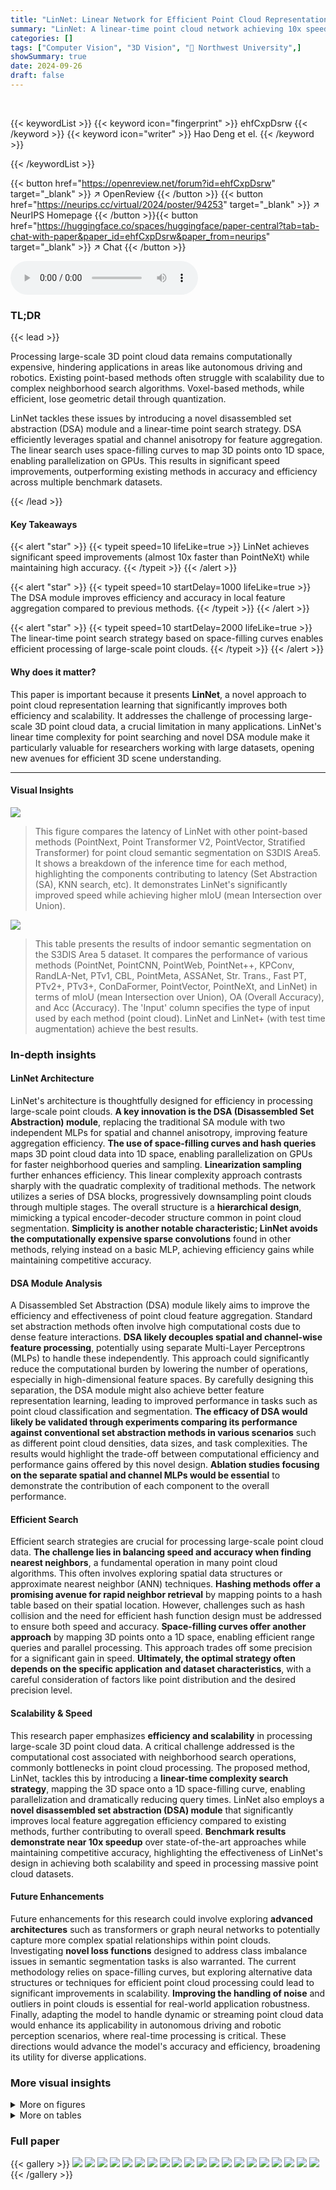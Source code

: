 ```yaml
---
title: "LinNet: Linear Network for Efficient Point Cloud Representation Learning"
summary: "LinNet: A linear-time point cloud network achieving 10x speedup over PointNeXt, with state-of-the-art accuracy on various benchmarks."
categories: []
tags: ["Computer Vision", "3D Vision", "🏢 Northwest University",]
showSummary: true
date: 2024-09-26
draft: false
---
```


<br>

{{< keywordList >}}
{{< keyword icon="fingerprint" >}} ehfCxpDsrw {{< /keyword >}}
{{< keyword icon="writer" >}} Hao Deng et el. {{< /keyword >}}
 
{{< /keywordList >}}

{{< button href="https://openreview.net/forum?id=ehfCxpDsrw" target="_blank" >}}
↗ OpenReview
{{< /button >}}
{{< button href="https://neurips.cc/virtual/2024/poster/94253" target="_blank" >}}
↗ NeurIPS Homepage
{{< /button >}}{{< button href="https://huggingface.co/spaces/huggingface/paper-central?tab=tab-chat-with-paper&paper_id=ehfCxpDsrw&paper_from=neurips" target="_blank" >}}
↗ Chat
{{< /button >}}



<audio controls>
    <source src="https://ai-paper-reviewer.com/ehfCxpDsrw/podcast.wav" type="audio/wav">
    Your browser does not support the audio element.
</audio>


### TL;DR


{{< lead >}}

Processing large-scale 3D point cloud data remains computationally expensive, hindering applications in areas like autonomous driving and robotics.  Existing point-based methods often struggle with scalability due to complex neighborhood search algorithms.  Voxel-based methods, while efficient, lose geometric detail through quantization. 

LinNet tackles these issues by introducing a novel disassembled set abstraction (DSA) module and a linear-time point search strategy. DSA efficiently leverages spatial and channel anisotropy for feature aggregation. The linear search uses space-filling curves to map 3D points onto 1D space, enabling parallelization on GPUs.  This results in significant speed improvements, outperforming existing methods in accuracy and efficiency across multiple benchmark datasets.

{{< /lead >}}


#### Key Takeaways

{{< alert "star" >}}
{{< typeit speed=10 lifeLike=true >}} LinNet achieves significant speed improvements (almost 10x faster than PointNeXt) while maintaining high accuracy. {{< /typeit >}}
{{< /alert >}}

{{< alert "star" >}}
{{< typeit speed=10 startDelay=1000 lifeLike=true >}} The DSA module improves efficiency and accuracy in local feature aggregation compared to previous methods. {{< /typeit >}}
{{< /alert >}}

{{< alert "star" >}}
{{< typeit speed=10 startDelay=2000 lifeLike=true >}} The linear-time point search strategy based on space-filling curves enables efficient processing of large-scale point clouds. {{< /typeit >}}
{{< /alert >}}

#### Why does it matter?
This paper is important because it presents **LinNet**, a novel approach to point cloud representation learning that significantly improves both efficiency and scalability.  It addresses the challenge of processing large-scale 3D point cloud data, a crucial limitation in many applications.  LinNet's linear time complexity for point searching and novel DSA module make it particularly valuable for researchers working with large datasets, opening new avenues for efficient 3D scene understanding.

------
#### Visual Insights



![](https://ai-paper-reviewer.com/ehfCxpDsrw/figures_1_1.jpg)

> This figure compares the latency of LinNet with other point-based methods (PointNext, Point Transformer V2, PointVector, Stratified Transformer) for point cloud semantic segmentation on S3DIS Area5.  It shows a breakdown of the inference time for each method, highlighting the components contributing to latency (Set Abstraction (SA), KNN search, etc).  It demonstrates LinNet's significantly improved speed while achieving higher mIoU (mean Intersection over Union).





![](https://ai-paper-reviewer.com/ehfCxpDsrw/tables_6_1.jpg)

> This table presents the results of indoor semantic segmentation on the S3DIS Area 5 dataset. It compares the performance of various methods (PointNet, PointCNN, PointWeb, PointNet++, KPConv, RandLA-Net, PTv1, CBL, PointMeta, ASSANet, Str. Trans., Fast PT, PTv2+, PTv3+, ConDaFormer, PointVector, PointNeXt, and LinNet) in terms of mIoU (mean Intersection over Union), OA (Overall Accuracy), and Acc (Accuracy).  The 'Input' column specifies the type of input used by each method (point cloud). LinNet and LinNet+ (with test time augmentation) achieve the best results.





### In-depth insights


#### LinNet Architecture
LinNet's architecture is thoughtfully designed for efficiency in processing large-scale point clouds.  **A key innovation is the DSA (Disassembled Set Abstraction) module**, replacing the traditional SA module with two independent MLPs for spatial and channel anisotropy, improving feature aggregation efficiency.  **The use of space-filling curves and hash queries** maps 3D point cloud data into 1D space, enabling parallelization on GPUs for faster neighborhood queries and sampling.  **Linearization sampling** further enhances efficiency. This linear complexity approach contrasts sharply with the quadratic complexity of traditional methods.  The network utilizes a series of DSA blocks, progressively downsampling point clouds through multiple stages.  The overall structure is a **hierarchical design**, mimicking a typical encoder-decoder structure common in point cloud segmentation. **Simplicity is another notable characteristic; LinNet avoids the computationally expensive sparse convolutions** found in other methods, relying instead on a basic MLP, achieving efficiency gains while maintaining competitive accuracy.

#### DSA Module Analysis
A Disassembled Set Abstraction (DSA) module likely aims to improve the efficiency and effectiveness of point cloud feature aggregation.  Standard set abstraction methods often involve high computational costs due to dense feature interactions.  **DSA likely decouples spatial and channel-wise feature processing**, potentially using separate Multi-Layer Perceptrons (MLPs) to handle these independently.  This approach could significantly reduce the computational burden by lowering the number of operations, especially in high-dimensional feature spaces.   By carefully designing this separation, the DSA module might also achieve better feature representation learning, leading to improved performance in tasks such as point cloud classification and segmentation.  **The efficacy of DSA would likely be validated through experiments comparing its performance against conventional set abstraction methods in various scenarios** such as different point cloud densities, data sizes, and task complexities.  The results would highlight the trade-off between computational efficiency and performance gains offered by this novel design.  **Ablation studies focusing on the separate spatial and channel MLPs would be essential** to demonstrate the contribution of each component to the overall performance.

#### Efficient Search
Efficient search strategies are crucial for processing large-scale point cloud data.  **The challenge lies in balancing speed and accuracy when finding nearest neighbors**, a fundamental operation in many point cloud algorithms.  This often involves exploring spatial data structures or approximate nearest neighbor (ANN) techniques.  **Hashing methods offer a promising avenue for rapid neighbor retrieval** by mapping points to a hash table based on their spatial location.  However, challenges such as hash collision and the need for efficient hash function design must be addressed to ensure both speed and accuracy.  **Space-filling curves offer another approach** by mapping 3D points onto a 1D space, enabling efficient range queries and parallel processing.  This approach trades off some precision for a significant gain in speed.  **Ultimately, the optimal strategy often depends on the specific application and dataset characteristics**, with a careful consideration of factors like point distribution and the desired precision level.

#### Scalability & Speed
This research paper emphasizes **efficiency and scalability** in processing large-scale 3D point cloud data.  A critical challenge addressed is the computational cost associated with neighborhood search operations, commonly bottlenecks in point cloud processing.  The proposed method, LinNet, tackles this by introducing a **linear-time complexity search strategy**, mapping the 3D space onto a 1D space-filling curve, enabling parallelization and dramatically reducing query times.  LinNet also employs a **novel disassembled set abstraction (DSA) module** that significantly improves local feature aggregation efficiency compared to existing methods, further contributing to overall speed.  **Benchmark results demonstrate near 10x speedup** over state-of-the-art approaches while maintaining competitive accuracy, highlighting the effectiveness of LinNet's design in achieving both scalability and speed in processing massive point cloud datasets.

#### Future Enhancements
Future enhancements for this research could involve exploring **advanced architectures** such as transformers or graph neural networks to potentially capture more complex spatial relationships within point clouds.  Investigating **novel loss functions** designed to address class imbalance issues in semantic segmentation tasks is also warranted.  The current methodology relies on space-filling curves, but exploring alternative data structures or techniques for efficient point cloud processing could lead to significant improvements in scalability.   **Improving the handling of noise** and outliers in point clouds is essential for real-world application robustness.  Finally, adapting the model to handle dynamic or streaming point cloud data would enhance its applicability in autonomous driving and robotic perception scenarios, where real-time processing is critical.  These directions would advance the model's accuracy and efficiency, broadening its utility for diverse applications.


### More visual insights

<details>
<summary>More on figures
</summary>


![](https://ai-paper-reviewer.com/ehfCxpDsrw/figures_1_2.jpg)

> This figure demonstrates the efficiency of LinNet.  Subfigure (a) breaks down the inference time of LinNet and other methods into components such as set abstraction (SA), the novel disassembled set abstraction (DSA), linearization sampling (LS), hash query (HQ), and other operations.  Subfigure (b) shows a comparison of LinNet's performance against other point-based methods in terms of accuracy (mIoU) and speed (latency). LinNet achieves the highest accuracy with significantly lower latency.


![](https://ai-paper-reviewer.com/ehfCxpDsrw/figures_2_1.jpg)

> This figure illustrates the overall architecture of LinNet, a linear network for efficient point cloud representation learning.  (a) shows a high-level overview of the network's structure, highlighting the embedding layer, four stages of downsampling and DSA (disassembled set abstraction) blocks, and the sequential nature of the processing. Each stage involves downsampling the point cloud to reduce computational load and increase efficiency. (b) provides a detailed view of a single DSA block, outlining its internal components: a DSA module and multiple MLPs (multilayer perceptrons). The DSA module is a key innovation in LinNet, improving local feature aggregation efficiency.


![](https://ai-paper-reviewer.com/ehfCxpDsrw/figures_3_1.jpg)

> This figure shows the training loss curves for three different set abstraction modules: SA (standard set abstraction), DSSA (depth-wise separate set abstraction), and DSA (disassembled set abstraction).  The x-axis represents the training epochs, and the y-axis represents the training loss.  The plot shows that DSA achieves a lower training loss compared to SA and DSSA.  A zoomed-in section of the plot highlights the early training stages, further emphasizing the faster convergence of DSA.


![](https://ai-paper-reviewer.com/ehfCxpDsrw/figures_4_1.jpg)

> This figure compares three different local aggregation methods: SA (standard set abstraction), DSSA (depth-wise separated set abstraction), and DSA (disassembled set abstraction).  It illustrates how each method processes semantic features and relative coordinates of neighboring points to aggregate local features.  The number of neighbors considered is 3 in all cases.  Blue lines represent high-dimensional mappings (more computation), and red lines represent low-dimensional mappings (less computation). DSA is shown to be more efficient with fewer high-dimensional mappings than the other two methods.


![](https://ai-paper-reviewer.com/ehfCxpDsrw/figures_5_1.jpg)

> This figure illustrates the process of efficient point cloud searching and sampling using space-filling curves and a hash table. (a) shows the input point cloud. (b) shows how the points are linearized using a space-filling curve, grouping points in the same grid with solid arrows and points in neighboring grids with dashed lines. (c) shows the hash table created by storing each segment of the curve as a bucket, enabling efficient neighborhood queries. (d) shows the linearization sampling strategy, where the point closest to the center of each grid is selected as a new sampling point, ensuring uniform sampling and reducing computation.


![](https://ai-paper-reviewer.com/ehfCxpDsrw/figures_7_1.jpg)

> This figure shows a qualitative comparison of semantic segmentation results on the S3DIS dataset.  For several example scenes, the input point cloud, ground truth segmentation, and the segmentation generated by LinNet are shown side-by-side. This allows for a visual comparison of the accuracy of LinNet's predictions against the ground truth labels for various indoor scene types, illustrating the model's performance on different types of objects and scene layouts.


![](https://ai-paper-reviewer.com/ehfCxpDsrw/figures_8_1.jpg)

> This figure compares the efficiency of LinNet with PointNeXt and Point Transformer V2.  The x-axis shows the number of points in the input point cloud (20k, 50k, 100k, 200k), and the y-axis represents the inference time in milliseconds.  It demonstrates that LinNet's inference time scales linearly with the number of input points, significantly outperforming the other two methods, especially as the point cloud size increases. This highlights LinNet's efficiency and scalability in handling large-scale point clouds.


![](https://ai-paper-reviewer.com/ehfCxpDsrw/figures_8_2.jpg)

> This figure compares the efficiency of different point cloud search strategies: KNN, Hash Query, Linearization Sampling, and FPS.  The x-axis shows the number of points in the input point cloud, ranging from 20k to 200k. The y-axis represents the time taken in milliseconds for each method to complete its search.  The graph clearly demonstrates the superior efficiency of Linearization Sampling, showing significantly lower processing times compared to the other methods, particularly as the number of points increases.  This highlights the advantage of the Linearization Sampling method proposed by the authors in enhancing the scalability and speed of their LinNet model.


</details>




<details>
<summary>More on tables
</summary>


![](https://ai-paper-reviewer.com/ehfCxpDsrw/tables_6_2.jpg)
> This table presents the performance comparison of different semantic segmentation methods on the NuScenes dataset.  The table shows the input type (point cloud, voxel, or hybrid), validation mIoU, and test mIoU for each method. The methods are a mix of point-based, voxel-based, and hybrid approaches.  LinNet is compared to state-of-the-art methods, showing competitive or superior performance.

![](https://ai-paper-reviewer.com/ehfCxpDsrw/tables_7_1.jpg)
> This table presents a comparison of different 3D object classification methods on two benchmark datasets: ScanObjectNN and ModelNet40.  The results, averaged over three runs, show the overall accuracy (OA) and mean accuracy (mAcc) for each method.  The table also includes model parameters (in millions), FLOPs (in billions), and throughput (in instances per second).  The absence of normals and voting in the experiments is noted.

![](https://ai-paper-reviewer.com/ehfCxpDsrw/tables_8_1.jpg)
> This table presents the ablation study on the Disassembled Set Abstraction (DSA) module. It compares the performance (mIoU) and latency of different variations of the DSA module against a vanilla set abstraction (SA) baseline.  The variations include depthwise separable set abstraction (DSSA), anisotropic separable set abstraction (ASSA), positional pooling (PosPool), average pooling, and the final DSA module.  The results show the impact of each component on both accuracy and efficiency.

![](https://ai-paper-reviewer.com/ehfCxpDsrw/tables_9_1.jpg)
> This table shows the impact of model size on the performance of LinNet.  Three different model sizes (Small, Base, Large) are evaluated, each with varying numbers of channels and depths.  The table presents the model parameters (Param(M)), floating-point operations (FLOPs (G)), inference latency (Latency (ms)), and mean Intersection over Union (mIoU(%)) achieved on a 24k point dataset.  It demonstrates the scalability of LinNet in terms of both efficiency and accuracy.

![](https://ai-paper-reviewer.com/ehfCxpDsrw/tables_9_2.jpg)
> This table presents a comparison of the memory usage (both training and inference) for different models on the NuScenes dataset.  It shows that PointNeXt runs out of memory, while LinNet and LinNet-Small have considerably lower memory footprints, highlighting the efficiency of the proposed method.  MinkUNet is included as a baseline for comparison.

![](https://ai-paper-reviewer.com/ehfCxpDsrw/tables_13_1.jpg)
> This table details the hyperparameters used during the training phase for different datasets.  It includes the number of epochs, learning rate, weight decay, scheduler type (Cosine Annealing), optimizer (AdamW), and batch size used for each dataset (ScanObjectNN, ModelNet40, S3DIS, NuScenes, and SemanticKITTI).

![](https://ai-paper-reviewer.com/ehfCxpDsrw/tables_14_1.jpg)
> This table presents the results of outdoor semantic segmentation on the NuScenes dataset.  It compares various methods (listed in the first column) based on their input data type (point cloud, voxel, or hybrid), validation mIoU, and test mIoU.  The results demonstrate the performance of LinNet in comparison to other state-of-the-art approaches for this task.

![](https://ai-paper-reviewer.com/ehfCxpDsrw/tables_14_2.jpg)
> This table presents the results of indoor semantic segmentation on the S3DIS Area 5 dataset.  It compares various methods (PointNet, PointCNN, PointNet++, etc.) in terms of their performance metrics: mIoU (mean Intersection over Union), OA (Overall Accuracy), and Acc (Accuracy).  The 'Input' column indicates whether the method uses point clouds or other representations.  The table highlights the performance of LinNet compared to state-of-the-art methods.

![](https://ai-paper-reviewer.com/ehfCxpDsrw/tables_14_3.jpg)
> This table shows the performance of different semantic segmentation methods on the SemanticKITTI dataset.  The table presents the validation and test mIoU scores for each method.  The SemanticKITTI dataset is a challenging benchmark for evaluating the performance of 3D semantic segmentation models, particularly in outdoor environments.

![](https://ai-paper-reviewer.com/ehfCxpDsrw/tables_14_4.jpg)
> This table presents the ablation study result on the normalization layer used in LinNet. Three different types of normalization layers were tested, including None (no normalization), Batch Normalization (BN), and Layer Normalization (LN). The results are presented in terms of mIoU (mean Intersection over Union), mAcc (mean Accuracy), and OA (Overall Accuracy).  The table shows that BN achieves slightly better performance than both LN and no normalization.

</details>




### Full paper

{{< gallery >}}
<img src="https://ai-paper-reviewer.com/ehfCxpDsrw/1.png" class="grid-w50 md:grid-w33 xl:grid-w25" />
<img src="https://ai-paper-reviewer.com/ehfCxpDsrw/2.png" class="grid-w50 md:grid-w33 xl:grid-w25" />
<img src="https://ai-paper-reviewer.com/ehfCxpDsrw/3.png" class="grid-w50 md:grid-w33 xl:grid-w25" />
<img src="https://ai-paper-reviewer.com/ehfCxpDsrw/4.png" class="grid-w50 md:grid-w33 xl:grid-w25" />
<img src="https://ai-paper-reviewer.com/ehfCxpDsrw/5.png" class="grid-w50 md:grid-w33 xl:grid-w25" />
<img src="https://ai-paper-reviewer.com/ehfCxpDsrw/6.png" class="grid-w50 md:grid-w33 xl:grid-w25" />
<img src="https://ai-paper-reviewer.com/ehfCxpDsrw/7.png" class="grid-w50 md:grid-w33 xl:grid-w25" />
<img src="https://ai-paper-reviewer.com/ehfCxpDsrw/8.png" class="grid-w50 md:grid-w33 xl:grid-w25" />
<img src="https://ai-paper-reviewer.com/ehfCxpDsrw/9.png" class="grid-w50 md:grid-w33 xl:grid-w25" />
<img src="https://ai-paper-reviewer.com/ehfCxpDsrw/10.png" class="grid-w50 md:grid-w33 xl:grid-w25" />
<img src="https://ai-paper-reviewer.com/ehfCxpDsrw/11.png" class="grid-w50 md:grid-w33 xl:grid-w25" />
<img src="https://ai-paper-reviewer.com/ehfCxpDsrw/12.png" class="grid-w50 md:grid-w33 xl:grid-w25" />
<img src="https://ai-paper-reviewer.com/ehfCxpDsrw/13.png" class="grid-w50 md:grid-w33 xl:grid-w25" />
<img src="https://ai-paper-reviewer.com/ehfCxpDsrw/14.png" class="grid-w50 md:grid-w33 xl:grid-w25" />
<img src="https://ai-paper-reviewer.com/ehfCxpDsrw/15.png" class="grid-w50 md:grid-w33 xl:grid-w25" />
<img src="https://ai-paper-reviewer.com/ehfCxpDsrw/16.png" class="grid-w50 md:grid-w33 xl:grid-w25" />
<img src="https://ai-paper-reviewer.com/ehfCxpDsrw/17.png" class="grid-w50 md:grid-w33 xl:grid-w25" />
<img src="https://ai-paper-reviewer.com/ehfCxpDsrw/18.png" class="grid-w50 md:grid-w33 xl:grid-w25" />
<img src="https://ai-paper-reviewer.com/ehfCxpDsrw/19.png" class="grid-w50 md:grid-w33 xl:grid-w25" />
<img src="https://ai-paper-reviewer.com/ehfCxpDsrw/20.png" class="grid-w50 md:grid-w33 xl:grid-w25" />
{{< /gallery >}}